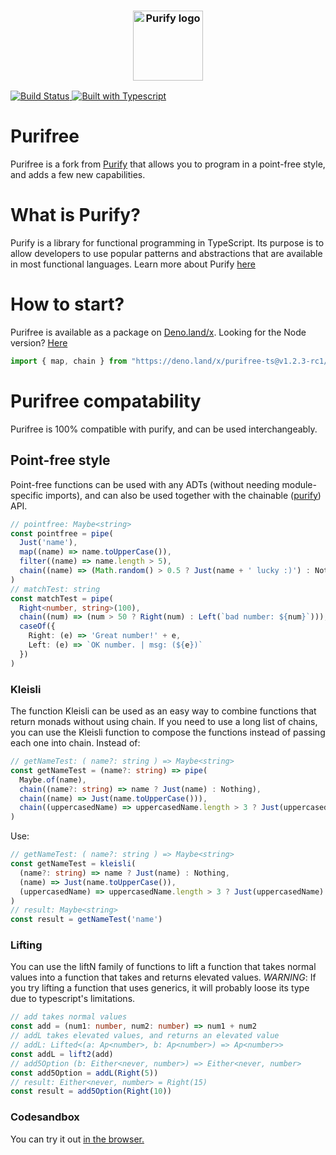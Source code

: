 <h3 align="center">
  <img align="center" src="assets/logo.png" alt="Purify logo" width="112" />
</h3

<p align="center">
    <a href="https://travis-ci.org/gigobyte/purify">
      <img src="https://travis-ci.org/gigobyte/purify.svg?branch=master" alt="Build Status">
      <img src="https://camo.githubusercontent.com/41c68e9f29c6caccc084e5a147e0abd5f392d9bc/68747470733a2f2f62616467656e2e6e65742f62616467652f547970655363726970742f7374726963742532302546302539462539322541412f626c7565" alt="Built with Typescript">
    </a>
</p>

# Purifree

Purifree is a fork from <a href="https://github.com/gigobyte/purify">Purify</a> that allows you to program in a point-free style, and adds a few new capabilities.

# What is Purify?

Purify is a library for functional programming in TypeScript.
Its purpose is to allow developers to use popular patterns and abstractions that are available in most functional languages.
Learn more about Purify <a href="https://github.com/gigobyte/purify">here</a>

# How to start?

Purifree is available as a package on [Deno.land/x](https://deno.land/x/purifree-ts). Looking for the Node version? [Here](https://github.com/nythrox/purifree)

```ts
import { map, chain } from "https://deno.land/x/purifree-ts@v1.2.3-rc1/mod.ts"
```

# Purifree compatability

Purifree is 100% compatible with purify, and can be used interchangeably.

## Point-free style

Point-free functions can be used with any ADTs (without needing module-specific imports), and can also be used together with the chainable (<a href="https://github.com/gigobyte/purify">purify</a>) API.

```typescript
// pointfree: Maybe<string>
const pointfree = pipe(
  Just('name'),
  map((name) => name.toUpperCase()),
  filter((name) => name.length > 5),
  chain((name) => (Math.random() > 0.5 ? Just(name + ' lucky :)') : Nothing))
)
// matchTest: string
const matchTest = pipe(
  Right<number, string>(100),
  chain((num) => (num > 50 ? Right(num) : Left(`bad number: ${num}`))),
  caseOf({
    Right: (e) => 'Great number!' + e,
    Left: (e) => `OK number. | msg: (${e})`
  })
)
```

### Kleisli

The function Kleisli can be used as an easy way to combine functions that return monads without using chain.
If you need to use a long list of chains, you can use the Kleisli function to compose the functions instead of passing each one into chain.
Instead of:

```typescript
// getNameTest: ( name?: string ) => Maybe<string>
const getNameTest = (name?: string) => pipe(
  Maybe.of(name),
  chain((name?: string) => name ? Just(name) : Nothing),
  chain((name) => Just(name.toUpperCase())),
  chain((uppercasedName) => uppercasedName.length > 3 ? Just(uppercasedName) : Nothing)
)
```

Use:

```typescript
// getNameTest: ( name?: string ) => Maybe<string>
const getNameTest = kleisli(
  (name?: string) => name ? Just(name) : Nothing,
  (name) => Just(name.toUpperCase()),
  (uppercasedName) => uppercasedName.length > 3 ? Just(uppercasedName) : Nothing
)
// result: Maybe<string>
const result = getNameTest('name')
```

### Lifting

You can use the liftN family of functions to lift a function that takes normal values into a function that takes and returns elevated values.
*WARNING*: If you try lifting a function that uses generics, it will probably loose its type due to typescript's limitations.

```typescript
// add takes normal values
const add = (num1: number, num2: number) => num1 + num2
// addL takes elevated values, and returns an elevated value
// addL: Lifted<(a: Ap<number>, b: Ap<number>) => Ap<number>> 
const addL = lift2(add)
// add5Option (b: Either<never, number>) => Either<never, number>
const add5Option = addL(Right(5))
// result: Either<never, number> = Right(15)
const result = add5Option(Right(10))
```

### Codesandbox

You can try it out <a href="https://codesandbox.io/s/purifree-template-hcyzs"> in the browser.  </a>
